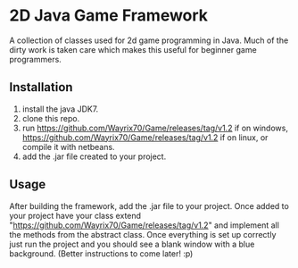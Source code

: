 # 2D Java Game Framework

A collection of classes used for 2d game programming in Java. Much of the dirty work is taken care which makes this useful for beginner game programmers. 

## Installation

1. install the java JDK7.
2. clone this repo.
3. run https://github.com/Wayrix70/Game/releases/tag/v1.2 if on windows, https://github.com/Wayrix70/Game/releases/tag/v1.2 if on linux, or compile it with netbeans.
4. add the .jar file created to your project.

## Usage

After building the framework, add the .jar file to your project. Once added to your project have your class extend "https://github.com/Wayrix70/Game/releases/tag/v1.2" and implement all the methods from the abstract class. Once everything is set up correctly just run the project and you should see a blank window with a blue background. (Better instructions to come later! :p)
